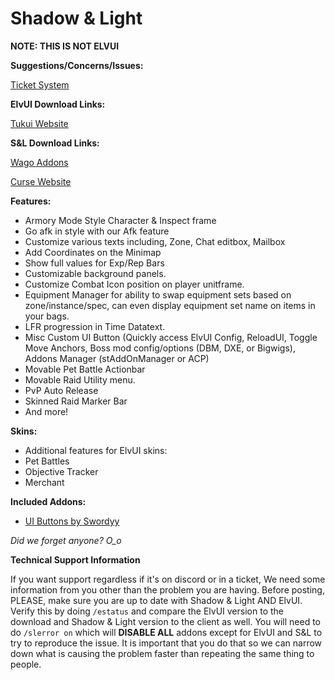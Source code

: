 # Shadow & Light

**NOTE: THIS IS NOT ELVUI**

**Suggestions/Concerns/Issues:**

[Ticket System](https://github.com/Shadow-and-Light/shadow-and-light/issues "This link takes you to the ticket system on Github.com, please make an account and submit your ticket.")

**ElvUI Download Links:**

[Tukui Website](https://tukui.org/elvui "This link takes you to the Tukui.org website, you may download it here.")

**S&L Download Links:**

[Wago Addons](https://addons.wago.io/addons/shadow-and-light "This link takes you to the Wago Addons website, you may download it here.")

[Curse Website](https://www.curseforge.com/wow/addons/elvui-shadow-light/ "This link takes you to the Curseforge.com website, you may download it here and help support the developers.")

**Features:**

- Armory Mode Style Character & Inspect frame
- Go afk in style with our Afk feature
- Customize various texts including, Zone, Chat editbox, Mailbox
- Add Coordinates on the Minimap
- Show full values for Exp/Rep Bars
- Customizable background panels.
- Customize Combat Icon position on player unitframe.
- Equipment Manager for ability to swap equipment sets based on zone/instance/spec, can even display equipment set name on items in your bags.
- LFR progression in Time Datatext.
- Misc Custom UI Button (Quickly access ElvUI Config, ReloadUI, Toggle Move Anchors, Boss mod config/options (DBM, DXE, or Bigwigs), Addons Manager (stAddOnManager or ACP)
- Movable Pet Battle Actionbar
- Movable Raid Utility menu.
- PvP Auto Release
- Skinned Raid Marker Bar
- And more!

**Skins:**

- Additional features for ElvUI skins:
- Pet Battles
- Objective Tracker
- Merchant

**Included Addons:**

- [UI Buttons by Swordyy](http://www.tukui.org/ "This idea by Swordyy.")

*Did we forget anyone? O_o*


**Technical Support Information**

If you want support regardless if it's on discord or in a ticket, We need some information from you other than the problem you are having. Before posting, PLEASE, make sure you are up to date with Shadow & Light AND ElvUI.  Verify this by doing ```/estatus``` and compare the ElvUI version to the download and Shadow & Light version to the client as well.
You will need to do ```/slerror on``` which will  **DISABLE ALL** addons except for ElvUI and S&L to try to reproduce the issue. It is important that you do that so we can narrow down what is causing the problem faster than repeating the same thing to people.
